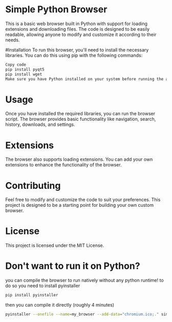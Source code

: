 # Simple Python Browser
This is a basic web browser built in Python with support for loading extensions and downloading files. The code is designed to be easily readable, allowing anyone to modify and customize it according to their needs.

 #Installation
To run this browser, you'll need to install the necessary libraries. You can do this using pip with the following commands:

```bash
Copy code
pip install pyqt5
pip install wget
Make sure you have Python installed on your system before running the application.
```
# Usage
Once you have installed the required libraries, you can run the browser script. The browser provides basic functionality like navigation, search, history, downloads, and settings.

# Extensions
The browser also supports loading extensions. You can add your own extensions to enhance the functionality of the browser.

# Contributing
Feel free to modify and customize the code to suit your preferences. This project is designed to be a starting point for building your own custom browser.

# License
This project is licensed under the MIT License.

# Don't want to run it on Python?
you can compile the browser to run natively without any python runtime!
to do so you need to install pyinstaller 
```bash
pip install pyinstaller
```
then you can compile it directly (roughly 4 minutes)
```bash
pyinstaller --onefile --name=my_browser --add-data="chromium.ico;." simple_browser.py
```
